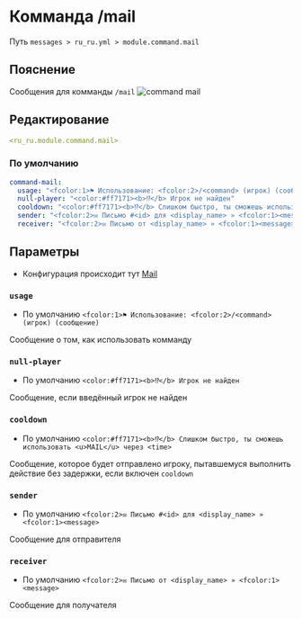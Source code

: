 # Комманда /mail
Путь `messages > ru_ru.yml > module.command.mail`

## Пояснение
Сообщения для комманды `/mail`
![command mail](/commandmail.png)

## Редактирование
```yaml
<ru_ru.module.command.mail>
```

### По умолчанию
```yaml
command-mail:
  usage: "<fcolor:1>⚑ Использование: <fcolor:2>/<command> (игрок) (сообщение)"
  null-player: "<color:#ff7171><b>⁉</b> Игрок не найден"
  cooldown: "<color:#ff7171><b>⁉</b> Слишком быстро, ты сможешь использовать <u>MAIL</u> через <time>"
  sender: "<fcolor:2>✉ Письмо #<id> для <display_name> » <fcolor:1><message>"
  receiver: "<fcolor:2>✉ Письмо от <display_name> » <fcolor:1><message>"
```

## Параметры

- Конфигурация происходит тут [Mail](/ru/config/module/command/command-mail/)

### `usage`
- По умолчанию `<fcolor:1>⚑ Использование: <fcolor:2>/<command> (игрок) (сообщение)`

Сообщение о том, как использовать комманду

### `null-player`
- По умолчанию `<color:#ff7171><b>⁉</b> Игрок не найден`

Сообщение, если введённый игрок не найден

### `cooldown`
- По умолчанию `<color:#ff7171><b>⁉</b> Слишком быстро, ты сможешь использовать <u>MAIL</u> через <time>`

Сообщение, которое будет отправлено игроку, пытавшемуся выполнить действие без задержки, если включен `cooldown`

### `sender`
- По умолчанию `<fcolor:2>✉ Письмо #<id> для <display_name> » <fcolor:1><message>`

Сообщение для отправителя

### `receiver`
- По умолчанию `<fcolor:2>✉ Письмо от <display_name> » <fcolor:1><message>`

Сообщение для получателя

